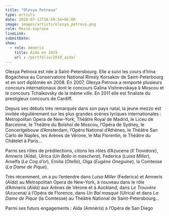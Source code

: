 ```yaml
---
title: "Olesya Petrova"
type: artists
date: 2018-07-12T16:59:54+06:00
image: images/artists/olesya_petrova.png
role: Mezzo-soprano
liveLink: 
submitDate: 
show:
  - role: Amnéris
    title: Aïda en 2019
    url : /portfolio/2019_aida/
---
```


Olesya Petrova est née à Saint-Petersbourg. Elle a suivi les cours d’Irina Bogacheva au Conservatoire National Rimsly Korsakov de Saint-Peterbourg et en sort diplômée en 2008. En 2007, Olesya Petrova a remporté plusieurs concours internationaux dont le concours Galina Vishnevskaya à Moscou et le concours Tchaikovsky de la même ville. En 2011 elle est finaliste du prestigieux concours de Cardiff.

Depuis ses débuts très remarqués dans son pays natal, la jeune mezzo est invitée régulièrement sur les plus grandes scènes lyriques internationales : Metropolitan Opera de New-York, Théâtre Royal de Madrid, le Liceu de Barcelone, le Théâtre du Bolshoï de Moscou, l’Opéra de Sydney, le Concertgebouw d’Amsterdam, l’Opéra National d’Athènes, le Théâtre San Carlo de Naples, les Arènes de Vérone, le Mai Florentin, le Théâtre du Châtelet à Paris...

Parmi ses rôles de prédilections, citons les rôles d’Azucena (*Il Trovatore*), Amneris (Aïda), Ulrica (*Un Ballo in maschera*), Federica (*Luisa Miller*), Amelfa (*Le Coq d’or*), Emilia (*Otello*), Olga (*Eugène Oneguine*), la Comtesse (*La Dame de Pique*).

Très récemment, on a pu l’entendre dans *Luisa Miller* (Federica) et Amneris (*Aïda*) au Metropolitan Opera de New-York, à nouveau dans le rôle d’Amneris (*Aïda*) aux Arènes de Vérone et à Auckland, dans *Le Trouvère* (Azucena) à l’Opéra de Florence, dans *Un Bal masqué* (Ulrica) et dans *La Dame de Pique* (la Comtesse) au Théâtre National de Saint-Petersbourg...

Parmi ses futurs engagements : Aïda (Amnéris) à l’Opéra de San Diego
